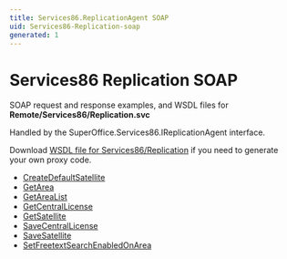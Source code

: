 ```yaml
---
title: Services86.ReplicationAgent SOAP
uid: Services86-Replication-soap
generated: 1
---
```


# Services86 Replication SOAP

SOAP request and response examples, and WSDL files for **Remote/Services86/Replication.svc**

Handled by the <see cref="T:SuperOffice.Services86.IReplicationAgent">SuperOffice.Services86.IReplicationAgent</see> interface.

Download [WSDL file for Services86/Replication](../Services86-Replication.md) if you need to generate your own proxy code.

* [CreateDefaultSatellite](CreateDefaultSatellite.md)
* [GetArea](GetArea.md)
* [GetAreaList](GetAreaList.md)
* [GetCentralLicense](GetCentralLicense.md)
* [GetSatellite](GetSatellite.md)
* [SaveCentralLicense](SaveCentralLicense.md)
* [SaveSatellite](SaveSatellite.md)
* [SetFreetextSearchEnabledOnArea](SetFreetextSearchEnabledOnArea.md)
